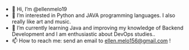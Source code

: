 - 👋 Hi, I’m @ellenmelo19
- 👀 I’m interested in Python and JAVA programming languages. I also really like art and music.
- 🌱 I’m currently learning Java and improving my knowledge of Backend Development and I am enthusiastic about DevOps studies..
- 📫 How to reach me: send an email to ellen.melo156@gmail.com !

<!---
ellenmelo19/ellenmelo19 is a ✨ special ✨ repository because its `README.md` (this file) appears on your GitHub profile.
You can click the Preview link to take a look at your changes.
--->
